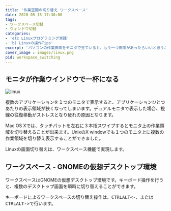 ```yaml
---
title: '作業空間の切り替え ワークスペース'
date: 2020-05-15 17:30:00
tags:
- ワークスペース切替
- ウィンドウ切替
categories:
- 'etc Linuxプログラミング実践'
- 'b) Linuxの操作Tips'
excerpt: 'パソコンの作業画面をモニタで見ていると、もう一つ画面があったらいいと思うことがあります。Linux Debian10で、１つのモニタで複数の画面表示を切り替えるワークスペースを使って、作業画面を複数枚表示して切り替える方法を調べてみました。'
cover_image : images/linux.png
pid: workspace_switching
---
```


## モニタが作業ウインドウで一杯になる
![linux](https://burturki.sirv.com/diy/linux.png?w=300)

複数のアプリケーションを１つのモニタで表示すると、アプリケーションひとつあたりの表示領域が狭くなってしまいます。デュアルモニタで表示した場合、視線の往復移動がストレスとなり疲れの原因となります。

Mac OS Xでは、タッチパットを左右に３本指スワイプするとモニタ上の作業領域を切り替えることが出来ます。UnixのX windowでも１つのモニタ上に複数の作業領域を切り替え表示することができました。

Linuxの画面切り替えは、ワークスペース機能で実現します。

## ワークスペース - GNOMEの仮想デスクトップ環境

ワークスペースはGNOMEの仮想デスクトップ環境です。キーボード操作を行うと、複数のデスクトップ画面を瞬時に切り替えることができます。

キーボードによるワークスペースの切り替え操作は、<kbd>CTRL</kbd><kbd>ALT</kbd><kbd><-</kbd>、または<kbd>CTRL</kbd><kbd>ALT</kbd><kbd>-></kbd>で行います。
